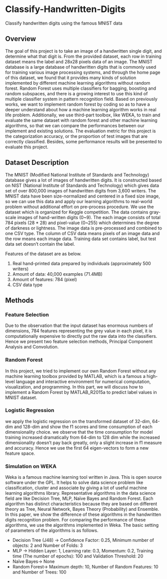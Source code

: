# Classify-Handwritten-Digits

Classify handwritten digits using the famous MNIST data

## Overview

The goal of this project is to take an image of a handwritten single digit, and determine what that digit is. From the provided dataset, each row in training dataset means the label and 28x28 pixels data of an image. The MNIST database is a large database of handwritten digits that is commonly used for training various image processing systems, and through the home page of this dataset, we found that it provides many kinds of solution implemented by different machine learning algorithms without random forest. Random Forest uses multiple classifiers for bagging, boosting and random subspaces, and there is a growing interest to use this kind of multiple classifier system in pattern recognition field. Based on previously works, we want to implement random forest by coding so as to have a deeper understand about how a machine learning algorithm works in real life problem. 
Additionally, we use third-part toolbox, like WEKA, to train and evaluate the same dataset with random forest and other machine learning algorithms, so that we can compare the performances between our implement and existing solutions. The evaluation metric for this project is the categorization accuracy, or the proportion of test images that are correctly classified. Besides, some performance results will be presented to evaluate this project.

## Dataset Description

The MNIST (Modified National Institute of Standards and Technology) database gives a lot of images of handwritten digits. It is constructed based on NIST (National Institute of Standards and Technology) which gives data set of over 800,000 images of handwritten digits from 3,600 writers. The MNIST data have been size-normalized and centered in a fixed size image, so we can use this data and apply our learning algorithms to real-world problem without additional effort on pre-process procedure. We use the dataset which is organized for Keggle competition.
The data contains gray-scale images of hand-written digits (0~9). The each image consists of total 784 pixels (28 * 28) and pixel-value (0~255) which determines the degree of darkness or lightness. The image data is pre-processed and combined to one CSV type. The column of CSV data means pixels of an image data and the row means each image data. Training data set contains label, but test data set doesn’t contain the label.


Features of the dataset are as below.
1. Real hand-printed data prepared by individuals (approximately 500 writers)
2. Amount of data: 40,000 examples (71.4MB)
3. Amount of features: 784 (pixel)
4. CSV data type

## Methods

### Feature Selection

Due to the observation that the input dataset has enormous numbers of dimensions, 784 features representing the grey value in each pixel, it is computationally expensive to directly put the raw data into the classifiers. Hence we present two feature selection methods, Principal Component Analysis and Convolution.

### Random Forest

In this project, we tried to implement our own Random Forest without any machine learning toolbox provided by MATLAB, which is a famous a high-level language and interactive environment for numerical computation, visualization, and programming. In this part, we will discuss how to implement a Random Forest by MATLAB_R2015a to predict label values in MNIST dataset.

### Logistic Regression

we apply the logistic regression on the transformed dataset of 32-dim, 64-dim and 128-dim and show the f1 scores and time consumption of each dimensionality choice. we observe that the time consumption for model training increased dramatically from 64-dim to 128 dim while the increased dimensionality doesn’t pay back greatly, only a slight increase in f1 measure and accuracy. Hence we use the first 64 eigen-vectors to form a new feature space.

### Simulation on WEKA

Weka is a famous machine learning tool written in Java. This is open source software under the GPL. It helps to solve data science problem like classification, cluster and associate by giving a lot of useful machine learning algorithms library. Representative algorithms in the data science field are like Decision Tree, MLP, Naïve Bayes and Random Forest. Each algorithm has distinct characteristics because they are based on different theory as Tree, Neural Network, Bayes Theory (Probability) and Ensemble. In this paper, we show the difference of these algorithms in the handwritten digits recognition problem. For comparing the performance of these algorithms, we use the algorithms implemented in Weka. The basic setting of parameters of the algorithms is as follows.

- Decision Tree (J48) -> Confidence Factor: 0.25, Minimum number of objects: 2 and Number of Folds: 3 
- MLP -> Hidden Layer: 1, Learning rate: 0.3, Momentum: 0.2, Training time (The number of epochs): 100 and Validation Threshold: 20
- Naïve Bayes-> None
- Random Forest-> Maximum depth: 10, Number of Random Features: 10 and Number of Trees: 100 



















